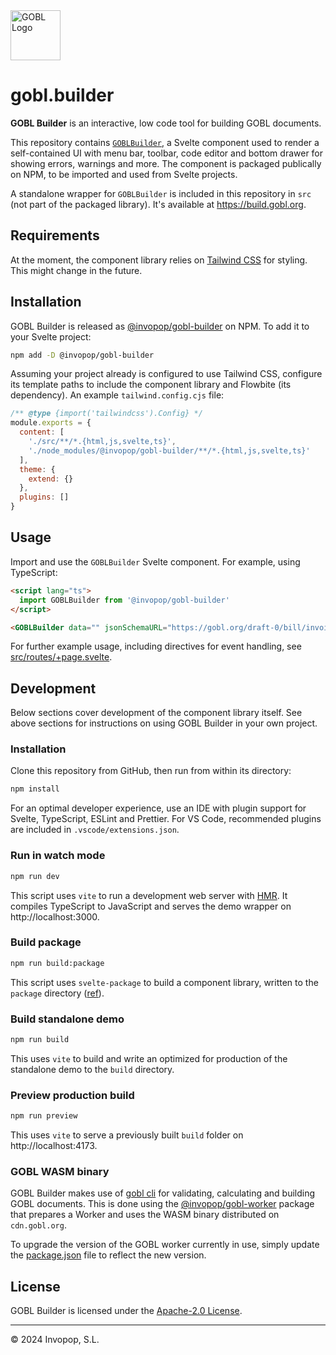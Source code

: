 <img src="https://github.com/invopop/gobl/blob/main/gobl_logo_black_rgb.svg?raw=true" width="80" alt="GOBL Logo">

# gobl.builder

**GOBL Builder** is an interactive, low code tool for building GOBL documents.

This repository contains [`GOBLBuilder`](src/lib/GOBLBuilder.svelte), a Svelte
component used to render a self-contained UI with menu bar, toolbar, code editor
and bottom drawer for showing errors, warnings and more. The component is
packaged publically on NPM, to be imported and used from Svelte projects.

A standalone wrapper for `GOBLBuilder` is included in this repository in `src`
(not part of the packaged library). It's available at https://build.gobl.org.

## Requirements

At the moment, the component library relies on [Tailwind
CSS](https://tailwindcss.com/) for styling. This might change in the future.

## Installation

GOBL Builder is released as
[@invopop/gobl-builder](https://www.npmjs.com/package/@invopop/gobl-builder) on
NPM. To add it to your Svelte project:

```sh
npm add -D @invopop/gobl-builder
```

Assuming your project already is configured to use Tailwind CSS, configure its
template paths to include the component library and Flowbite (its dependency).
An example `tailwind.config.cjs` file:

```js
/** @type {import('tailwindcss').Config} */
module.exports = {
  content: [
    './src/**/*.{html,js,svelte,ts}',
    './node_modules/@invopop/gobl-builder/**/*.{html,js,svelte,ts}'
  ],
  theme: {
    extend: {}
  },
  plugins: []
}
```

## Usage

Import and use the `GOBLBuilder` Svelte component. For example, using
TypeScript:

```html
<script lang="ts">
  import GOBLBuilder from '@invopop/gobl-builder'
</script>

<GOBLBuilder data="" jsonSchemaURL="https://gobl.org/draft-0/bill/invoice" />
```

For further example usage, including directives for event handling, see
[src/routes/+page.svelte](src/routes/+page.svelte).

## Development

Below sections cover development of the component library itself. See above
sections for instructions on using GOBL Builder in your own project.

### Installation

Clone this repository from GitHub, then run from within its directory:

```sh
npm install
```

For an optimal developer experience, use an IDE with plugin support for Svelte,
TypeScript, ESLint and Prettier. For VS Code, recommended plugins are included
in `.vscode/extensions.json`.

### Run in watch mode

```sh
npm run dev
```

This script uses `vite` to run a development web server with
[HMR](https://vitejs.dev/guide/features.html#hot-module-replacement). It
compiles TypeScript to JavaScript and serves the demo wrapper on
http://localhost:3000.

### Build package

```sh
npm run build:package
```

This script uses `svelte-package` to build a component library, written to the
`package` directory ([ref](https://kit.svelte.dev/docs/packaging)).

### Build standalone demo

```sh
npm run build
```

This uses `vite` to build and write an optimized for production of the
standalone demo to the `build` directory.

### Preview production build

```sh
npm run preview
```

This uses `vite` to serve a previously built `build` folder on
http://localhost:4173.

### GOBL WASM binary

GOBL Builder makes use of [gobl cli](https://github.com/invopop/gobl?tab=readme-ov-file#cli) for
validating, calculating and building GOBL documents. This is done using the [@invopop/gobl-worker](https://www.npmjs.com/package/@invopop/gobl-worker) package that prepares a Worker and uses the WASM binary distributed on `cdn.gobl.org`.

To upgrade the version of the GOBL worker currently in use, simply update the [package.json](./package.json) file to reflect the new version.

## License

GOBL Builder is licensed under the [Apache-2.0 License](LICENSE).

---

© 2024 Invopop, S.L.
